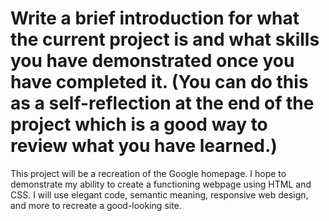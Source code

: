 #  Write a brief introduction for what the current project is and what skills you have demonstrated once you have completed it. (You can do this as a self-reflection at the end of the project which is a good way to review what you have learned.)

This project will be a recreation of the Google homepage. I hope to demonstrate my ability to create a functioning webpage using HTML and CSS. I will use elegant code, semantic meaning, responsive web design, and more to recreate a good-looking site.